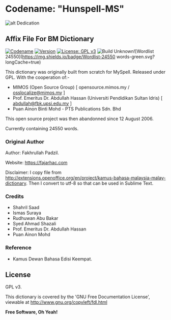 # Codename: "Hunspell-MS"

![alt Dedication](https://academic.syafiqhadzir.com/assets/github/dedication.png "Dedicated For LibreOffice")

## Affix File For BM Dictionary

[![Codename](https://img.shields.io/badge/Codename-Hunspell--MS-black.svg?longCache=true)](https://academic.syafiqhadzir.com/en-MY/research/) [![Version](https://img.shields.io/badge/Version-1.0beta-yellowgreen.svg?longCache=true)](https://travis-ci.org/joemccann/dillinger) [![License: GPL v3](https://img.shields.io/badge/License-GPL%20v3-blue.svg?longCache=true)](https://www.gnu.org/licenses/gpl-3.0) ![Build Unknown](https://img.shields.io/badge/Build-Failing-red.svg?longCache=true)![Wordlist 24550](https://img.shields.io/badge/Wordlist-24550 words-green.svg?longCache=true)

This dictionary was originally built from scratch for MySpell. Released under GPL. With the cooperation of:-

  - MIMOS (Open Source Group) [ opensource.mimos.my / osslocalize@mimos.my ]
  - Prof. Emeritus Dr. Abdullah Hassan (Universiti Pendidikan Sultan Idris) [ abdullah@fbk.upsi.edu.my ]
  - Puan Ainon Binti Mohd - PTS Publications Sdn. Bhd

This open source project was then abandonned since 12 August 2006.

Currently containing 24550 words.

### Original Author

Author: Fakhrullah Padzil.

Website: https://fajarhac.com

Disclaimer: I copy file from http://extensions.openoffice.org/en/project/kamus-bahasa-malaysia-malay-dictionary. Then I convert to utf-8 so that can be used in Sublime Text.

### Credits

* Shahril Saad
* Ismas Suraya
* Rudhuwan Abu Bakar
* Syed Ahmad Shazali 
* Prof. Emeritus Dr. Abdullah Hassan
* Puan Ainon Mohd

### Reference

* Kamus Dewan Bahasa Edisi Keempat.

License
----

GPL v3.

This dictionary is covered by the 'GNU Free Documentation License', viewable at http://www.gnu.org/copyleft/fdl.html 

**Free Software, Oh Yeah!**
